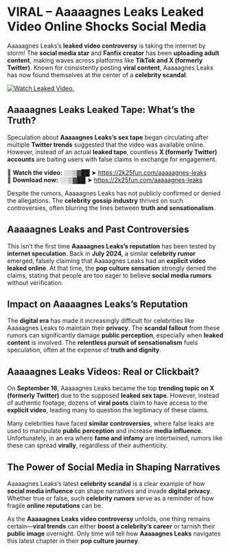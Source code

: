 # VIRAL – Aaaaagnes Leaks Leaked Video Online Shocks Social Media 

Aaaaagnes Leaks’s **leaked video controversy** is taking the internet by storm! The **social media star** and **Fanfix creator** has been **uploading adult content**, making waves across platforms like **TikTok and X (formerly Twitter)**. Known for consistently posting **viral content**, Aaaaagnes Leaks has now found themselves at the center of a **celebrity scandal**.  

[![Watch Leaked Video.](https://miro.medium.com/v2/resize:fit:828/format:webp/1*cilzJN44JGOrTw9NJCrNHA.gif "Watch Leaked Video")](https://2k25fun.com/aaaaagnes-leaks)

## **Aaaaagnes Leaks Leaked Tape: What’s the Truth?**  
Speculation about **Aaaaagnes Leaks’s sex tape** began circulating after multiple **Twitter trends** suggested that the video was available online. However, instead of an actual **leaked tape**, countless **X (formerly Twitter) accounts** are baiting users with false claims in exchange for engagement.  

🔹 **Watch the video:** ░░▒▓██ ➤ https://2k25fun.com/aaaaagnes-leaks  
🔹 **Download now:** ░░▒▓██ ➤ https://2k25fun.com/aaaaagnes-leaks  

Despite the rumors, Aaaaagnes Leaks has not publicly confirmed or denied the allegations. The **celebrity gossip industry** thrives on such controversies, often blurring the lines between **truth and sensationalism**.  

## **Aaaaagnes Leaks and Past Controversies**  
This isn’t the first time **Aaaaagnes Leaks’s reputation** has been tested by **internet speculation**. Back in **July 2024**, a similar **celebrity rumor** emerged, falsely claiming that Aaaaagnes Leaks had an **explicit video leaked online**. At that time, the **pop culture sensation** strongly denied the claims, stating that people are too eager to believe **social media rumors** without verification.  

## **Impact on Aaaaagnes Leaks’s Reputation**  
The **digital era** has made it increasingly difficult for celebrities like Aaaaagnes Leaks to maintain their **privacy**. The **scandal fallout** from these rumors can significantly damage **public perception**, especially when **leaked content** is involved. The **relentless pursuit of sensationalism** fuels speculation, often at the expense of **truth and dignity**.  

## **Aaaaagnes Leaks Videos: Real or Clickbait?**  
On **September 16**, Aaaaagnes Leaks became the top **trending topic on X (formerly Twitter)** due to the supposed **leaked sex tape**. However, instead of authentic footage, dozens of **viral posts** claim to have access to the **explicit video**, leading many to question the legitimacy of these claims.  

Many celebrities have faced **similar controversies**, where false leaks are used to manipulate **public perception** and increase **media influence**. Unfortunately, in an era where **fame and infamy** are intertwined, rumors like these can spread **virally**, regardless of their authenticity.  

## **The Power of Social Media in Shaping Narratives**  
Aaaaagnes Leaks’s latest **celebrity scandal** is a clear example of how **social media influence** can shape narratives and invade **digital privacy**. Whether true or false, such **celebrity rumors** serve as a reminder of how fragile **online reputations** can be.  

As the **Aaaaagnes Leaks video controversy** unfolds, one thing remains certain—**viral trends** can either **boost a celebrity’s career** or tarnish their **public image** overnight. Only time will tell how **Aaaaagnes Leaks** navigates this latest chapter in their **pop culture journey**. 